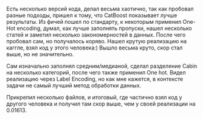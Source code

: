 Есть несколько версий кода, делал весьма хаотично, так как пробовал разные подходы, пришел к тому, что CatBoost показывает лучше результаты.
Из фичей пошел по стандарту, к некоторым применил One-Hot encoding, думал, как лучше заполнять пропуски, нашел несколько статей и заметил несколько закономерностей в данных.
После чего пробовал сам, но получалось коряво. Нашел крутую реализацию на каггле, взял код у этого человека:) Вышло весьма круто, скор стал выше, но не значительно.

Сам изначально заполнял средним/медианой, сделал разделение Cabin на несколько категорий, после чего также применил One hot. Видел реализацию через Label Encoding,
но как мне кажется, в контексте задачи не самый лучший метод обработки данных.

Прикрепил несколько файлов, и итоговый, где частично взял код у другого человека и получил там скор выше, чем у своей реализации на 0.01613.

